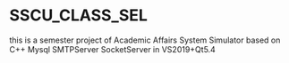 # SSCU_CLASS_SEL
this is a semester project of Academic Affairs System Simulator based on C++ Mysql SMTPServer SocketServer in VS2019+Qt5.4
